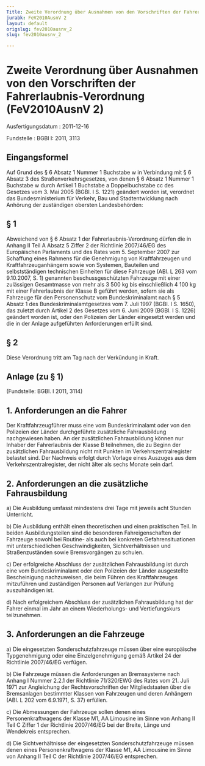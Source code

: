 ```yaml
---
Title: Zweite Verordnung über Ausnahmen von den Vorschriften der Fahrerlaubnis-Verordnung
jurabk: FeV2010AusnV 2
layout: default
origslug: fev2010ausnv_2
slug: fev2010ausnv_2

---
```


# Zweite Verordnung über Ausnahmen von den Vorschriften der Fahrerlaubnis-Verordnung (FeV2010AusnV 2)

Ausfertigungsdatum
:   2011-12-16

Fundstelle
:   BGBl I: 2011, 3113


## Eingangsformel

Auf Grund des § 6 Absatz 1 Nummer 1 Buchstabe w in Verbindung mit § 6
Absatz 3 des Straßenverkehrsgesetzes, von denen § 6 Absatz 1 Nummer 1
Buchstabe w durch Artikel 1 Buchstabe a Doppelbuchstabe cc des
Gesetzes vom 3. Mai 2005 (BGBl. I S. 1221) geändert worden ist,
verordnet das Bundesministerium für Verkehr, Bau und Stadtentwicklung
nach Anhörung der zuständigen obersten Landesbehörden:


## § 1

Abweichend von § 6 Absatz 1 der Fahrerlaubnis-Verordnung dürfen die in
Anhang II Teil A Absatz 5 Ziffer 2 der Richtlinie 2007/46/EG des
Europäischen Parlaments und des Rates vom 5. September 2007 zur
Schaffung eines Rahmens für die Genehmigung von Kraftfahrzeugen und
Kraftfahrzeuganhängern sowie von Systemen, Bauteilen und
selbstständigen technischen Einheiten für diese Fahrzeuge (ABl. L 263
vom 9.10.2007, S. 1) genannten beschussgeschützten Fahrzeuge mit einer
zulässigen Gesamtmasse von mehr als 3 500 kg bis einschließlich 4 100
kg mit einer Fahrerlaubnis der Klasse B geführt werden, sofern sie als
Fahrzeuge für den Personenschutz vom Bundeskriminalamt nach § 5 Absatz
1 des Bundeskriminalamtgesetzes vom 7. Juli 1997 (BGBl. I S. 1650),
das zuletzt durch Artikel 2 des Gesetzes vom 6. Juni 2009 (BGBl. I S.
1226) geändert worden ist, oder den Polizeien der Länder eingesetzt
werden und die in der Anlage aufgeführten Anforderungen erfüllt sind.


## § 2

Diese Verordnung tritt am Tag nach der Verkündung in Kraft.


## Anlage (zu § 1)

(Fundstelle: BGBl. I 2011, 3114)

## 1. Anforderungen an die Fahrer

Der Kraftfahrzeugführer muss eine vom Bundeskriminalamt oder von den
Polizeien der Länder durchgeführte zusätzliche Fahrausbildung
nachgewiesen haben. An der zusätzlichen Fahrausbildung können nur
Inhaber der Fahrerlaubnis der Klasse B teilnehmen, die zu Beginn der
zusätzlichen Fahrausbildung nicht mit Punkten im
Verkehrszentralregister belastet sind. Der Nachweis erfolgt durch
Vorlage eines Auszuges aus dem Verkehrszentralregister, der nicht
älter als sechs Monate sein darf.

## 2. Anforderungen an die zusätzliche Fahrausbildung


a)  Die Ausbildung umfasst mindestens drei Tage mit jeweils acht Stunden
    Unterricht.


b)  Die Ausbildung enthält einen theoretischen und einen praktischen Teil.
    In beiden Ausbildungsteilen sind die besonderen Fahreigenschaften der
    Fahrzeuge sowohl bei Routine- als auch bei konkreten
    Gefahrensituationen mit unterschiedlichen Geschwindigkeiten,
    Sichtverhältnissen und Straßenzuständen sowie Bremsvorgängen zu
    schulen.


c)  Der erfolgreiche Abschluss der zusätzlichen Fahrausbildung ist durch
    eine vom Bundeskriminalamt oder den Polizeien der Länder ausgestellte
    Bescheinigung nachzuweisen, die beim Führen des Kraftfahrzeuges
    mitzuführen und zuständigen Personen auf Verlangen zur Prüfung
    auszuhändigen ist.


d)  Nach erfolgreichem Abschluss der zusätzlichen Fahrausbildung hat der
    Fahrer einmal im Jahr an einem Wiederholungs- und Vertiefungskurs
    teilzunehmen.




## 3. Anforderungen an die Fahrzeuge


a)  Die eingesetzten Sonderschutzfahrzeuge müssen über eine europäische
    Typgenehmigung oder eine Einzelgenehmigung gemäß Artikel 24 der
    Richtlinie 2007/46/EG verfügen.


b)  Die Fahrzeuge müssen die Anforderungen an Bremssysteme nach Anhang I
    Nummer 2.2.1 der Richtlinie 71/320/EWG des Rates vom 21. Juli 1971 zur
    Angleichung der Rechtsvorschriften der Mitgliedstaaten über die
    Bremsanlagen bestimmter Klassen von Fahrzeugen und deren Anhängern
    (ABl. L 202 vom 6.9.1971, S. 37) erfüllen.


c)  Die Abmessungen der Fahrzeuge sollen denen eines Personenkraftwagens
    der Klasse M1, AA Limousine im Sinne von Anhang II Teil C Ziffer 1 der
    Richtlinie 2007/46/EG bei der Breite, Länge und Wendekreis
    entsprechen.


d)  Die Sichtverhältnisse der eingesetzten Sonderschutzfahrzeuge müssen
    denen eines Personenkraftwagens der Klasse M1, AA Limousine im Sinne
    von Anhang II Teil C der Richtlinie 2007/46/EG entsprechen.




